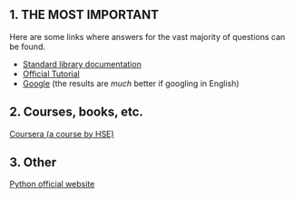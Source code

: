 ## 1. THE MOST IMPORTANT
Here are some links where answers for the vast majority of questions can be found. 
- [Standard library documentation](https://docs.python.org/3/library/index.html)  
- [Official Tutorial](https://docs.python.org/3/tutorial/)
- [Google](https://www.google.com/) (the results are *much* better if googling in English)

## 2. Courses, books, etc.
[Coursera (a course by HSE)](https://www.coursera.org/learn/python-osnovy-programmirovaniya)

## 3. Other
[Python official website](https://www.python.org)
